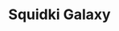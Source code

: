 ---
slug: squidki-galaxy
title: Squidki Galaxy
description: "Squidki Galaxy is an exciting online game. Play for free directly in your browser!"
icon: /images/new_mods/Sprunki Galaxy.png
url: https://wowtbc.net/sprunkin/sprunki-galaxy/index.html
previewImage: /images/new_mods/Sprunki Galaxy.png
type: new mods

# SEO配置
seo:
  title: "Squidki Galaxy - Play Free Online Game | Fun Browser Games"
  description: "Squidki Galaxy - Play this fun online game for free in your browser. No download required!"
  ogImage: "/images/new_mods/Sprunki Galaxy.png"
  keywords: "squidki-galaxy, online game, browser game, free game, new mods game, play online"

videoUrls:
  - https://www.youtube.com/embed/example1
  - https://www.youtube.com/embed/example2

whyPlay:
  title: "Why Play Squidki Galaxy?"
  items:
    - "Immersive Gameplay: Squidki Galaxy offers an engaging and immersive gaming experience that will keep you entertained for hours"
    - "Challenging Levels: Test your skills with increasingly difficult challenges and obstacles"
    - "Beautiful Graphics: Enjoy stunning visuals and smooth animations that bring the game world to life"
    - "Regular Updates: New content and features are added regularly to keep the game fresh and exciting"
    - "Free to Play: Experience all the fun without spending a penny"
    - "Community Features: Connect with other players, share strategies, and compete for high scores"
    - "Cross-Platform: Play on any device with a web browser, no downloads required"

features:
  title: "Key Features of Squidki Galaxy"
  image: "/images/new_mods/Sprunki Galaxy.png"
  items:
    - "Intuitive Controls: Easy to learn controls make Squidki Galaxy accessible for players of all skill levels"
    - "Multiple Game Modes: Enjoy various gameplay options that provide different challenges and experiences"
    - "Character Customization: Personalize your gaming experience with unique characters and items"
    - "Achievement System: Complete special tasks to earn rewards and recognition"
    - "Leaderboards: Compete with players worldwide and see who can achieve the highest scores"

characteristics:
  title: "Game Characteristics"
  image: "/images/new_mods/Sprunki Galaxy.png"
  items:
    - "Genre: New mods game with elements of strategy and skill"
    - "Difficulty: Suitable for both casual gamers and those seeking a challenge"
    - "Play Time: Quick sessions or extended gameplay, depending on your preference"
    - "Art Style: Vibrant and engaging visuals that enhance the gaming experience"
    - "Sound Design: Immersive audio that complements the gameplay perfectly"

info: "Squidki Galaxy is an exciting online game that offers players a unique and engaging gaming experience. With its intuitive controls, stunning visuals, and challenging gameplay, Squidki Galaxy provides hours of entertainment for players of all ages and skill levels. Whether you're looking for a quick gaming session during a break or an extended play session, Squidki Galaxy delivers an immersive experience that will keep you coming back for more. The game features multiple levels of increasing difficulty, ensuring that players are constantly challenged as they progress. With regular updates adding new content and features, Squidki Galaxy remains fresh and exciting, providing endless entertainment options for its growing community of players."

howToPlayIntro: "Welcome to Squidki Galaxy! This guide will walk you through the basics and help you master the game. Whether you're a beginner or looking to improve your skills, these tips and instructions will enhance your gaming experience."

howToPlaySteps:
  - title: "Getting Started"
    description: "Begin your Squidki Galaxy adventure by familiarizing yourself with the controls. Use your keyboard or mouse to navigate through the game interface. The tutorial will guide you through the basic mechanics and help you understand the objectives."
  - title: "Understanding the Objectives"
    description: "In Squidki Galaxy, your main goal is to progress through levels by completing specific objectives. Each level presents unique challenges that require different strategies and approaches."
  - title: "Mastering the Controls"
    description: "Practice using the controls to improve your precision and reaction time. Squidki Galaxy requires quick reflexes and strategic thinking to overcome obstacles and defeat opponents."
  - title: "Utilizing Power-ups"
    description: "Collect power-ups throughout the game to enhance your abilities and overcome difficult challenges. Each power-up offers unique advantages that can be crucial for success."
  - title: "Developing Strategies"
    description: "As you progress in Squidki Galaxy, develop effective strategies for different scenarios. Analyze patterns, anticipate challenges, and adapt your approach to maximize your performance."

faq:
  title: "Frequently Asked Questions about Squidki Galaxy"
  items:
    - question: "Is Squidki Galaxy free to play?"
      answer: "Yes, Squidki Galaxy is completely free to play directly in your web browser. No downloads or purchases are required to enjoy the full game experience."
    - question: "Can I play Squidki Galaxy on mobile devices?"
      answer: "Yes, Squidki Galaxy is optimized for both desktop and mobile play. You can enjoy the game on any device with a web browser and internet connection."
    - question: "Are there any in-game purchases?"
      answer: "While Squidki Galaxy is free to play, there may be optional in-game purchases available for cosmetic items or additional features that don't affect core gameplay."
    - question: "How often is Squidki Galaxy updated?"
      answer: "The developers regularly update Squidki Galaxy with new content, features, and improvements based on player feedback and game performance."
    - question: "Can I play Squidki Galaxy offline?"
      answer: "Currently, Squidki Galaxy requires an internet connection to play as it's a browser-based online game."
    - question: "Is Squidki Galaxy suitable for children?"
      answer: "Yes, Squidki Galaxy is designed to be family-friendly and suitable for players of all ages."
    - question: "How do I report bugs or issues?"
      answer: "If you encounter any problems while playing Squidki Galaxy, you can report them through the game's support page or contact the developers directly through their website."
    - question: "Still Have Questions?"
      answer: "If you have additional questions about Squidki Galaxy that aren't covered in this FAQ, please visit our support center or contact our customer service team for assistance."
---